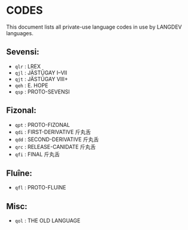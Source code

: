 # CODES #

This document lists all private-use language codes in use by LANGDEV languages.

## Sevensi: ##

- `qlr` : LREX
- `qjl` : JÄSTŪGAY I–VII
- `qjt` : JÄSTŪGAY VIII+
- `qeh` : E. HOPE
- `qsp` : PROTO-SEVENSI

## Fizonal: ##

- `qpt` : PROTO-FIZONAL
- `qdi` : FIRST-DERIVATIVE 斤丸舌
- `qdd` : SECOND-DERIVATIVE 斤丸舌
- `qrc` : RELEASE-CANIDATE 斤丸舌
- `qfi` : FINAL 斤丸舌

## Fluîne: ##

- `qfl` : PROTO-FLUîNE

## Misc: ##

- `qol` : THE OLD LANGUAGE
